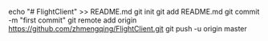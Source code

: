 echo "# FlightClient" >> README.md
git init
git add README.md
git commit -m "first commit"
git remote add origin https://github.com/zhmengqing/FlightClient.git
git push -u origin master